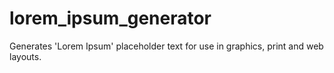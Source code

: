 # lorem_ipsum_generator
Generates 'Lorem Ipsum' placeholder text for use in  graphics, print and web layouts.
